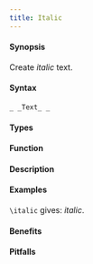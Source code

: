 ```yaml
---
title: Italic
---
```


#### Synopsis

Create _italic_ text.

#### Syntax

```
_ _Text_ _
```

#### Types

#### Function

#### Description

#### Examples

`\italic` gives: _italic_.

#### Benefits

#### Pitfalls

